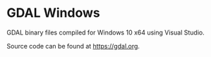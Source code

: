 # GDAL Windows
GDAL binary files compiled for Windows 10 x64 using Visual Studio.

Source code can be found at <https://gdal.org>.
